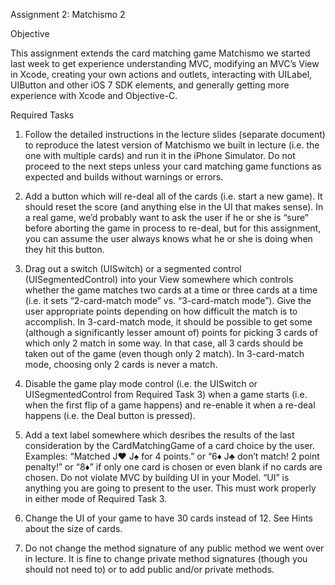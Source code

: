 Assignment 2: Matchismo 2
Objective
This assignment extends the card matching game Matchismo we started last week to get experience understanding MVC, modifying an MVC’s View in Xcode, creating your own actions and outlets, interacting with UILabel, UIButton and other iOS 7 SDK elements, and generally getting more experience with Xcode and Objective-C.

Required Tasks
1. Follow the detailed instructions in the lecture slides (separate document) to reproduce the latest version of Matchismo we built in lecture (i.e. the one with multiple cards) and run it in the iPhone Simulator. Do not proceed to the next steps unless your card matching game functions as expected and builds without warnings or errors.
2. Add a button which will re-deal all of the cards (i.e. start a new game). It should reset the score (and anything else in the UI that makes sense). In a real game, we’d probably want to ask the user if he or she is “sure” before aborting the game in process to re-deal, but for this assignment, you can assume the user always knows what he or she is doing when they hit this button.
3. Drag out a switch (UISwitch) or a segmented control (UISegmentedControl) into your View somewhere which controls whether the game matches two cards at a time or three cards at a time (i.e. it sets “2-card-match mode” vs. “3-card-match mode”). Give the user appropriate points depending on how difficult the match is to accomplish. In 3-card-match mode, it should be possible to get some (although a significantly lesser amount of) points for picking 3 cards of which only 2 match in some way. In that case, all 3 cards should be taken out of the game (even though only 2 match). In 3-card-match mode, choosing only 2 cards is never a match.
4. Disable the game play mode control (i.e. the UISwitch or UISegmentedControl from Required Task 3) when a game starts (i.e. when the first flip of a game happens) and re-enable it when a re-deal happens (i.e. the Deal button is pressed).
5. Add a text label somewhere which desribes the results of the last consideration by the CardMatchingGame of a card choice by the user. Examples: “Matched J♥ J♠ for 4 points.” or “6♦ J♣ don’t match! 2 point penalty!” or “8♦” if only one card is chosen or even blank if no cards are chosen. Do not violate MVC by building UI in your Model. “UI” is anything you are going to present to the user. This must work properly in either mode of Required Task 3.
6. Change the UI of your game to have 30 cards instead of 12. See Hints about the size of cards.
7. Do not change the method signature of any public method we went over in lecture. It is fine to change private method signatures (though you should not need to) or to add public and/or private methods.